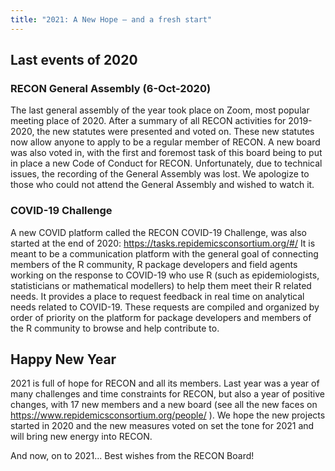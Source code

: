```yaml
---
title: "2021: A New Hope – and a fresh start"
---
```


## Last events of 2020

### RECON General Assembly (6-Oct-2020)
The last general assembly of the year took place on Zoom, most popular meeting place of 2020. After a summary of all RECON activities for 2019-2020, the new statutes were presented and voted on. These new statutes now allow anyone to apply to be a regular member of RECON. A new board was also voted in, with the first and foremost task of this board being to put in place a new Code of Conduct for RECON. Unfortunately, due to technical issues, the recording of the General Assembly was lost. We apologize to those who could not attend the General Assembly and wished to watch it.

### COVID-19 Challenge
A new COVID platform called the RECON COVID-19 Challenge, was also started at the end of 2020: https://tasks.repidemicsconsortium.org/#/ It is meant to be a communication platform with the general goal of connecting members of the R community, R package developers and field agents working on the response to COVID-19 who use R (such as epidemiologists, statisticians or mathematical modellers) to help them meet their R related needs. It provides a place to request feedback in real time on analytical needs related to COVID-19. These requests are compiled and organized by order of priority on the platform for package developers and members of the R community to browse and help contribute to.

## Happy New Year 

2021 is full of hope for RECON and all its members. Last year was a year of many challenges and time constraints for RECON, but also a year of positive changes, with 17 new members and a new board (see all the new faces on https://www.repidemicsconsortium.org/people/ ). We hope the new projects started in 2020 and the new measures voted on set the tone for 2021 and will bring new energy into RECON. 

And now, on to 2021... Best wishes from the RECON Board!
